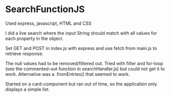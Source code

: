 # SearchFunctionJS

Used express, javascript, HTML and CSS

I did a live search where the input String should match with all values for each property in the object. 

Set GET and POST in index.js with express and use fetch from main.js to retrieve response.

The null values had to be removed/filtered out. Tried with filter and for-loop (see the commented-out function in searchHandler.js) but could not get it to work.
Alternative was a .fromEntries() that seemed to work.

Started on a card-component but ran out of time, so the application only displays a simple list.




